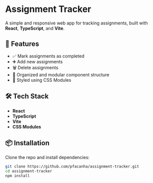 # Assignment Tracker

A simple and responsive web app for tracking assignments, built with **React**, **TypeScript**, and **Vite**.

## 🚀 Features

- ✅ Mark assignments as completed
- ➕ Add new assignments
- 🗑️ Delete assignments
- 🧠 Organized and modular component structure
- 💅 Styled using CSS Modules

## 🛠️ Tech Stack

- **React**
- **TypeScript**
- **Vite**
- **CSS Modules**

## 📦 Installation

Clone the repo and install dependencies:

```bash
git clone https://github.com/pfacanha/assignment-tracker.git
cd assignment-tracker
npm install
